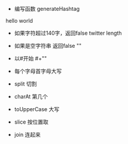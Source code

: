 - 编写函数 generateHashtag

hello world

- 如果字符超过140字，返回false  twitter length
- 如果是空字符串 返回false  ""
- 以#开始   #+""
- 每个字母首字母大写  

- split 切割
- charAt 第几个
- toUpperCase 大写
- slice 按位置取
- join 连起来
